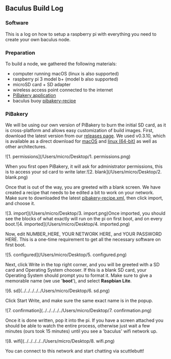 ## Baculus Build Log

### Software

This is a log on how to setup a raspberry pi with everything you need to create your own baculus node. 

### Preparation

To build a node, we gathered the following materials:

* computer running macOS (linux is also supported)
* raspberry pi 3 model b+ (model b also supported)
* microSD card + SD adapter
* wireless access point connected to the internet
* [PiBakery application](https://github.com/baculus-buoy/pibakery/releases)
* baculus buoy [pibakery-recipe](https://github.com/baculus-buoy/baculus/blob/master/pibakery-recipe.xml)

### PiBakery

We will be using our own version of PiBakery to burn the initial SD card, as it is cross-platform and allows easy customization of build images. First, download the latest version from our [releases page](https://github.com/baculus-buoy/pibakery/releases). We used v0.3.10, which is available as a direct download for [macOS](https://github.com/baculus-buoy/pibakery/releases/download/v0.3.10/PiBakery-darwin-x64.zip) and [linux (64-bit)](https://github.com/baculus-buoy/pibakery/releases/download/v0.3.10/PiBakery-linux-x64.zip) as well as other architectures.

![1. permissions](/Users/micro/Desktop/1. permissions.png)

When you first open PiBakery, it will ask for administrator permissions, this is to access your sd card to write later.![2. blank](/Users/micro/Desktop/2. blank.png)

Once that is out of the way, you are greeted with a blank screen. We have created a recipe that needs to be edited a bit to work on your network. Make sure to downloaded the latest [pibakery-recipe.xml](https://raw.githubusercontent.com/baculus-buoy/baculus/master/pibakery-recipe.xml), then click import, and choose it.

![3. import](/Users/micro/Desktop/3. import.png)Once imported, you should see the blocks of what exactly will run on the pi on first boot, and on every boot.![4. imported](/Users/micro/Desktop/4. imported.png)

Now, edit NUMBER_HERE, YOUR NETWORK HERE, and YOUR PASSWORD HERE. This is a one-time requirement to get all the necessary software on first boot. 

![5. configured](/Users/micro/Desktop/5. configured.png)

Next, click Write in the top right corner, and you will be greeted with a SD card and Operating System chooser. If this is a blank SD card, your Operating System should prompt you to format it. Make sure to give a memorable name (we use '**boot**'), and select **Raspbian Lite**.

![6. sd](../../../../../Users/micro/Desktop/6. sd.png)

Click Start Write, and make sure the same exact name is in the popup.

![7. confirmation](../../../../../Users/micro/Desktop/7. confirmation.png)

Once it is done written, pop it into the pi. If you have a screen attached you should be able to watch the entire process, otherwise just wait a few minutes (ours took 15 minutes) until you see a 'baculus' wifi network up.

![8. wifi](../../../../../Users/micro/Desktop/8. wifi.png)

You can connect to this network and start chatting via scuttlebutt!

